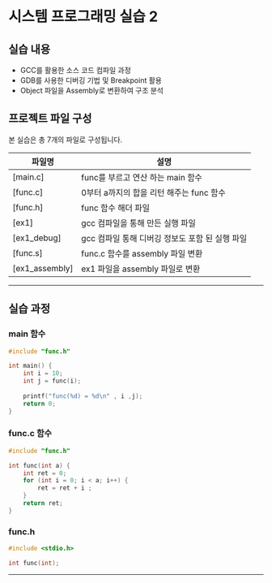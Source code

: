 # 시스템 프로그래밍 실습 2

## 실습 내용
- GCC를 활용한 소스 코드 컴파일 과정
- GDB를 사용한 디버깅 기법 및 Breakpoint 활용
- Object 파일을 Assembly로 변환하여 구조 분석

  
## 프로젝트 파일 구성
본 실습은 총 7개의 파일로 구성됩니다.

| 파일명       | 설명 |
|-------------|--------------------------------------------------|
| [main.c]  | func를 부르고 연산 하는 main 함수 |
| [func.c] | 0부터 a까지의 합을 리턴 해주는 func 함수|
| [func.h]| func 함수 해더 파일 |
| [ex1] | gcc 컴파일을 통해 만든 실행 파일 |
| [ex1_debug] | gcc 컴파일 통해 디버깅 정보도 포함 된 실행 파일 |
| [func.s] | func.c 함수를 assembly 파일 변환 |
| [ex1_assembly] | ex1 파일을 assembly 파일로 변환 | 




**********************
## 실습 과정


### main 함수 
```c
#include "func.h"

int main() {
	int i = 10;
	int j = func(i);
	
	printf("func(%d) = %d\n" , i ,j);
	return 0;
}
```
### func.c 함수

```c
#include "func.h"

int func(int a) {
	int ret = 0;
	for (int i = 0; i < a; i++) {
		ret = ret + i ;
	}
	return ret;
}
```

### func.h
```c
#include <stdio.h>

int func(int);
```
*********************



